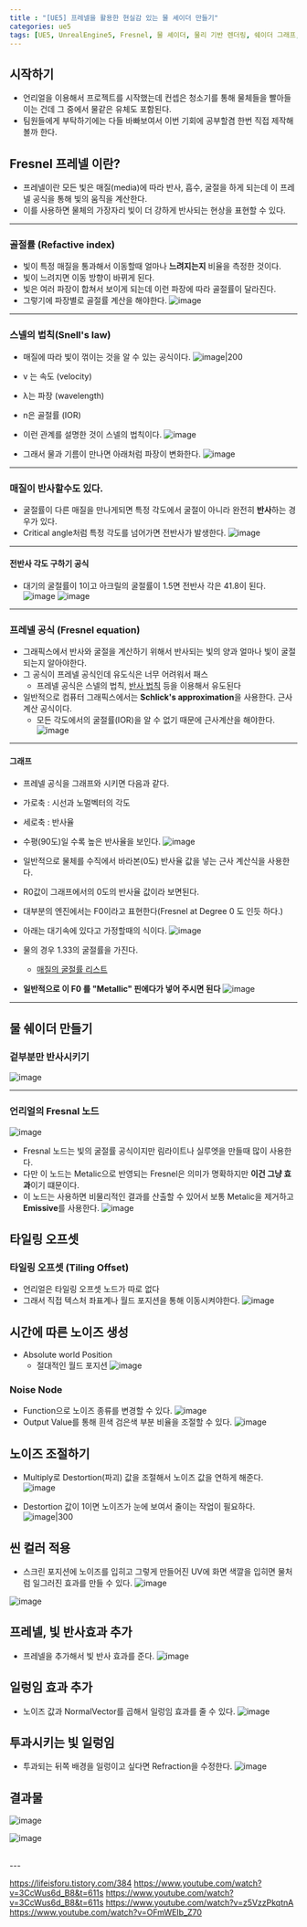 ```yaml
---
title : "[UE5] 프레넬을 활용한 현실감 있는 물 셰이더 만들기"
categories: ue5
tags: [UE5, UnrealEngine5, Fresnel, 물 셰이더, 물리 기반 렌더링, 쉐이더 그래프, 반사 효과, UnrealEngine, Shader, 물리 엔진]
---
```


## 시작하기
- 언리얼을 이용해서 프로젝트를 시작했는데 컨셉은 청소기를 통해 물체들을 빨아들이는 건데 그 중에서 물같은 유체도 포함된다.
- 팀원들에게 부탁하기에는 다들 바빠보여서 이번 기회에 공부할겸 한번 직접 제작해 볼까 한다.

## Fresnel 프레넬 이란?
- 프레넬이란 모든 빛은 매질(media)에 따라 반사, 흡수, 굴절을 하게 되는데 이 프레넬 공식을 통해 빛의 움직을 계산한다.
- 이를 사용하면 물체의 가장자리 빛이 더 강하게 반사되는 현상을 표현할 수 있다.

---

### 골절률 (Refactive index)
- 빛이 특정 매질을 통과해서 이동할때 얼마나 **느려지는지** 비율을 측정한 것이다.
- 빛이 느려지면 이동 방향이 바뀌게 된다.
- 빛은 여러 파장이 합쳐서 보이게 되는데 이런 파장에 따라 골절률이 달라진다.
- 그렇기에 파장별로 골절률 계산을 해야한다.
![image](https://github.com/user-attachments/assets/8bfec418-635f-4c14-bb49-23067c2b2d10)

---

### 스넬의 법칙(Snell's law)
- 매질에 따라 빛이 꺾이는 것을 알 수 있는 공식이다.
![image|200](https://github.com/user-attachments/assets/abc4be5e-62bf-4f95-b6aa-797076eb0a9f)

- v 는 속도 (velocity)
- λ는 파장 (wavelength)
- n은 골절률 (IOR)
- 이런 관계를 설명한 것이 스넬의 법칙이다.
![image](https://github.com/user-attachments/assets/e9bb11eb-7e95-471a-b074-a88950b44b0c)

- 그래서 물과 기름이 만나면 아래처럼 파장이 변화한다.
![image](https://github.com/user-attachments/assets/6ffce623-64b5-4330-a11c-12f371b6b900)

---

### 매질이 반사할수도 있다.
- 굴절률이 다른 매질을 만나게되면 특정 각도에서 굴절이 아니라 완전히 **반사**하는 경우가 있다.
- Critical angle처럼 특정 각도를 넘어가면 전반사가 발생한다.
![image](https://github.com/user-attachments/assets/0d33de0e-adad-403d-b55d-2e6193c57e6f)

---

#### 전반사 각도 구하기 공식
- 대기의 굴절률이 1이고 아크릴의 굴절률이 1.5면 전반사 각은 41.8이 된다.
![image](https://github.com/user-attachments/assets/8f69a657-2cc3-4871-b42f-c8a925b3d7dd)
![image](https://github.com/user-attachments/assets/7a908200-6b73-4062-bc31-ea4148acd85a)

---

### 프레넬 공식 (Fresnel equation)
- 그래픽스에서 반사와 굴절을 계산하기 위해서 반사되는 빛의 양과 얼마나 빛이 굴절되는지 알아야한다.
- 그 공식이 프레넬 공식인데 유도식은 너무 어려워서 패스
	-  프레넬 공식은 스넬의 법칙, [반사 법칙](https://en.wikipedia.org/wiki/Law_of_reflection) 등을 이용해서 유도된다
- 일반적으로 컴퓨터 그래픽스에서는 **Schlick's approximation**을 사용한다. 근사계산 공식이다.
	- 모든 각도에서의 굴절률(IOR)을 알 수 없기 때문에 근사계산을 해야한다.
![image](https://github.com/user-attachments/assets/7ea1103a-3294-4a98-ad21-01cf79fdfe96)

---

#### 그래프
- 프레넬 공식을 그래프와 시키면 다음과 같다.
- 가로축 : 시선과 노멀벡터의 각도
- 세로축 : 반사율
- 수평(90도)일 수록 높은 반사율을 보인다.
![image](https://github.com/user-attachments/assets/f7b49942-a550-4f9d-aa8f-f392c247e2f5)

- 일반적으로 물체를 수직에서 바라본(0도) 반사율 값을 넣는 근사 계산식을 사용한다.
- R0값이 그래프에서의 0도의 반사율 값이라 보면된다.
- 대부분의 엔진에서는 F0이라고 표현한다(Fresnel at Degree 0 도 인듯 하다.)

- 아래는 대기속에 있다고 가정할때의 식이다.
![image](https://github.com/user-attachments/assets/99a0abe5-c784-4a51-99a7-a34cb82bcb05)
- 물의 경우 1.33의 굴절률을 가진다.
	- [매질의 굴절률 리스트](https://pixelandpoly.com/ior.html)
- **일반적으로 이 F0 를 "Metallic" 핀에다가 넣어 주시면 된다**
![image](https://github.com/user-attachments/assets/899e8591-f5fb-49fe-bad0-a1f1e36ca3db)


---

## 물 쉐이더 만들기
### 겉부분만 반사시키기
![image](https://github.com/user-attachments/assets/d20c6596-7ec1-43e1-ab01-de0af6d447c5)

---

### 언리얼의 Fresnal 노드
![image](https://github.com/user-attachments/assets/bff4eee8-7a85-4657-baf1-2f04446ce392)
- Fresnal 노드는 빛의 굴절률 공식이지만 림라이트나 실루엣을 만들때 많이 사용한다.
- 다만 이 노드는 Metalic으로 반영되는 Fresnel은 의미가 명확하지만 **이건 그냥 효과**이기 떄문이다.
- 이 노드는 사용하면 비물리적인 결과를 산출할 수 있어서 보통 Metalic을 제거하고 **Emissive**를 사용한다.
![image](https://github.com/user-attachments/assets/441467ab-d6cd-46f0-87ad-d0da12824248)

## 타일링 오프셋
### 타일링 오프셋 (Tiling Offset)
- 언리얼은 타일링 오프셋 노드가 따로 없다
- 그래서 직접 텍스처 좌표계나 월드 포지션을 통해 이동시켜야한다.
![image](https://github.com/user-attachments/assets/a435543f-4b38-4d54-8656-dd57233a9475)

## 시간에 따른 노이즈 생성
- Absolute world Position
	- 절대적인 월드 포지션
![image](https://github.com/user-attachments/assets/78ace0ae-c67a-42c6-8abe-b5e618cff88f)

### Noise Node
- Function으로 노이즈 종류를 변경할 수 있다.
![image](https://github.com/user-attachments/assets/0a8dc7c5-cd87-402b-8fd8-d05314044d20)
- Output Value를 통해 흰색 검은색 부분 비율을 조절할 수 있다.
![image](https://github.com/user-attachments/assets/bf0c6d93-8095-4c8a-a699-b3e8049a2ca1)

## 노이즈 조절하기
- Multiply로 Destortion(파괴) 값을 조절해서 노이즈 값을 연하게 해준다.
![image](https://github.com/user-attachments/assets/7ad0d9a6-ab4a-4d4f-9ec3-6353cffff0a9)

- Destortion 값이 1이면 노이즈가 눈에 보여서 줄이는 작업이 필요하다.
![image|300](https://github.com/user-attachments/assets/ea45e62a-9ee3-4566-9a7b-d180d8d2cdad)

## 씬 컬러 적용
- 스크린 포지션에 노이즈를 입히고 그렇게 만들어진 UV에 화면 색깔을 입히면 물처럼 일그러진 효과를 만들 수 있다.
![image](https://github.com/user-attachments/assets/b35009ce-f3ff-42af-93be-6b1ffe284b07)

![image](https://github.com/user-attachments/assets/e3dbb263-152c-4202-bdff-19ba45f7968b)

## 프레넬, 빛 반사효과 추가
- 프레넬을 추가해서 빛 반사 효과를 준다.
![image](https://github.com/user-attachments/assets/2ba92d15-5152-47bd-b16d-a76c9f7021f5)

## 일렁임 효과 추가
- 노이즈 값과 NormalVector를 곱해서 일렁임 효과를 줄 수 있다.
![image](https://github.com/user-attachments/assets/7996c9ef-666d-4c8f-a041-df1b440b7cb7)

## 투과시키는 빛 일렁임
- 투과되는 뒤쪽 배경을 일렁이고 싶다면 Refraction을 수정한다.
![image](https://github.com/user-attachments/assets/f33d512f-f98f-4d38-8247-147f1d715c76)


## 결과물 
![image](https://github.com/user-attachments/assets/bb2f1eec-6261-40c6-b6b9-639465e37762)

![image](https://github.com/user-attachments/assets/0134427d-47d6-4b9b-baf9-34ac60a8e218)



<br>
---
<br>

<div class="Reference">
<div class="callout-header"> </div>
<p>
<a href="https://lifeisforu.tistory.com/384">https://lifeisforu.tistory.com/384</a>
<a href="https://www.youtube.com/watch?v=3CcWus6d_B8&t=611s">https://www.youtube.com/watch?v=3CcWus6d_B8&t=611s</a>
<a href="https://www.youtube.com/watch?v=3CcWus6d_B8&t=611s">https://www.youtube.com/watch?v=3CcWus6d_B8&t=611s</a>
<a href="https://www.youtube.com/watch?v=z5VzzPkqtnA">https://www.youtube.com/watch?v=z5VzzPkqtnA</a>
<a href="https://www.youtube.com/watch?v=OFmWEIb_Z70">https://www.youtube.com/watch?v=OFmWEIb_Z70</a>
</p>
</div>